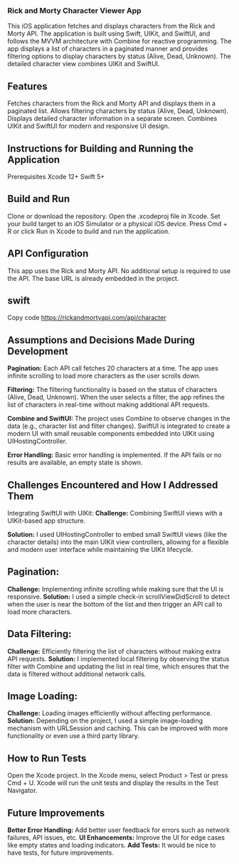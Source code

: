 ### Rick and Morty Character Viewer App

This iOS application fetches and displays characters from the Rick and Morty API. The application is built using Swift, UIKit, and SwiftUI, and follows the MVVM architecture with Combine for reactive programming. The app displays a list of characters in a paginated manner and provides filtering options to display characters by status (Alive, Dead, Unknown). The detailed character view combines UIKit and SwiftUI.

## Features

Fetches characters from the Rick and Morty API and displays them in a paginated list.
Allows filtering characters by status (Alive, Dead, Unknown).
Displays detailed character information in a separate screen.
Combines UIKit and SwiftUI for modern and responsive UI design.

## Instructions for Building and Running the Application

Prerequisites
Xcode 12+
Swift 5+

## Build and Run
Clone or download the repository.
Open the .xcodeproj file in Xcode.
Set your build target to an iOS Simulator or a physical iOS device.
Press Cmd + R or click Run in Xcode to build and run the application.

## API Configuration
This app uses the Rick and Morty API. No additional setup is required to use the API. The base URL is already embedded in the project.

## swift
Copy code
https://rickandmortyapi.com/api/character


## Assumptions and Decisions Made During Development

**Pagination:** Each API call fetches 20 characters at a time. The app uses infinite scrolling to load more characters as the user scrolls down.

**Filtering:** The filtering functionality is based on the status of characters (Alive, Dead, Unknown). When the user selects a filter, the app refines the list of characters in real-time without making additional API requests.

**Combine and SwiftUI:** The project uses Combine to observe changes in the data (e.g., character list and filter changes). SwiftUI is integrated to create a modern UI with small reusable components embedded into UIKit using UIHostingController.

**Error Handling:** Basic error handling is implemented. If the API fails or no results are available, an empty state is shown.

## Challenges Encountered and How I Addressed Them

Integrating SwiftUI with UIKit:
**Challenge:** Combining SwiftUI views with a UIKit-based app structure.

**Solution:** I used UIHostingController to embed small SwiftUI views (like the character details) into the main UIKit view controllers, allowing for a flexible and modern user interface while maintaining the UIKit lifecycle.

## Pagination:
**Challenge:** Implementing infinite scrolling while making sure that the UI is responsive.
**Solution:** I used a simple check-in scrollViewDidScroll to detect when the user is near the bottom of the list and then trigger an API call to load more characters.

## Data Filtering:
**Challenge:** Efficiently filtering the list of characters without making extra API requests.
**Solution:** I implemented local filtering by observing the status filter with Combine and updating the list in real time, which ensures that the data is filtered without additional network calls.

## Image Loading:
**Challenge:** Loading images efficiently without affecting performance.
**Solution:** Depending on the project, I used a simple image-loading mechanism with URLSession and caching. This can be improved with more functionality or even use a third party library.

## How to Run Tests

Open the Xcode project.
In the Xcode menu, select Product > Test or press Cmd + U.
Xcode will run the unit tests and display the results in the Test Navigator.

## Future Improvements
**Better Error Handling:** Add better user feedback for errors such as network failures, API issues, etc.
**UI Enhancements:** Improve the UI for edge cases like empty states and loading indicators.
**Add Tests:** It would be nice to have tests, for future improvements.
